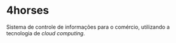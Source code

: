 4horses
========

Sistema de controle de informações para o comércio, utilizando a tecnologia de *cloud computing*.
